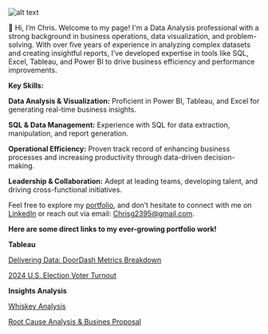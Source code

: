 ![alt text](https://media.licdn.com/dms/image/v2/D4E16AQEqlxcZLactlA/profile-displaybackgroundimage-shrink_350_1400/profile-displaybackgroundimage-shrink_350_1400/0/1730253784145?e=1735776000&v=beta&t=6FjnhJX9GiCIXWrwHZ6OMm4DIWzYfefZijyoqffpOWw)


👋 Hi, I’m Chris. Welcome to my page! I'm a Data Analysis professional with a strong background in business operations, data visualization, and problem-solving. With over five years of experience in analyzing complex datasets and creating insightful reports, I’ve developed expertise in tools like SQL, Excel, Tableau, and Power BI to drive business efficiency and performance improvements.

**Key Skills:**

**Data Analysis & Visualization:** Proficient in Power BI, Tableau, and Excel for generating real-time business insights.

**SQL & Data Management:** Experience with SQL for data extraction, manipulation, and report generation.

**Operational Efficiency:** Proven track record of enhancing business processes and increasing productivity through data-driven decision-making.

**Leadership & Collaboration:** Adept at leading teams, developing talent, and driving cross-functional initiatives.

Feel free to explore my [portfolio](https://github.com/ItsChris444/Portfolio), and don’t hesitate to connect with me on [LinkedIn](https://www.linkedin.com/in/chrisg2395/) or reach out via email: Chrisg2395@gmail.com.


**Here are some direct links to my ever-growing portfolio work!**

**Tableau**

[Delivering Data: DoorDash Metrics Breakdown](https://public.tableau.com/app/profile/christopher.gonzalez4882/viz/DeliveringDataDoordashMetricsBreakdown/DeliveringDataDoordashMetricsBreakdown)

[2024 U.S. Election Voter Turnout](https://public.tableau.com/app/profile/christopher.gonzalez4882/viz/2024ElectionTurnout/Dashboard1)

**Insights Analysis**

[Whiskey Analysis](https://github.com/ItsChrisTheAnalyst/Portfolio/tree/main/Whiskey%20Analysis)

[Root Cause Analysis & Busines Proposal](https://github.com/ItsChrisTheAnalyst/Portfolio/tree/main/Root%20Cause%20Analysis%20%26%20Business%20Proposal)
